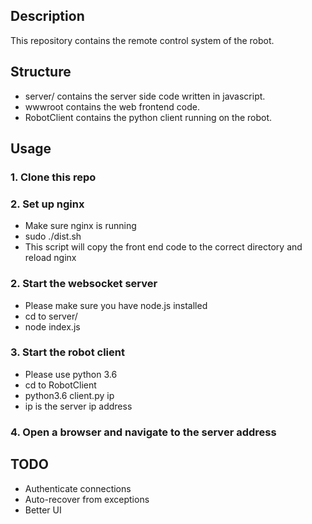 ## Description
This repository contains the remote control system of the robot.

## Structure
- server/ contains the server side code written in javascript.
- wwwroot contains the web frontend code.
- RobotClient contains the python client running on the robot.

## Usage
### 1. Clone this repo

### 2. Set up nginx
- Make sure nginx is running
- sudo ./dist.sh
- This script will copy the front end code to the correct directory and reload nginx

### 2. Start the websocket server
- Please make sure you have node.js installed
- cd to server/
- node index.js

### 3. Start the robot client
- Please use python 3.6
- cd to RobotClient
- python3.6 client.py ip
- ip is the server ip address

### 4. Open a browser and navigate to the server address

## TODO
- Authenticate connections
- Auto-recover from exceptions
- Better UI
